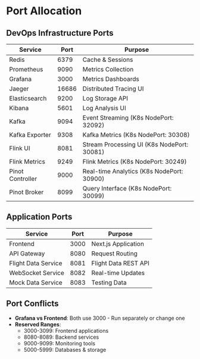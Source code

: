 # Port Allocation

## DevOps Infrastructure Ports

| Service | Port | Purpose |
|---------|------|---------|
| Redis | 6379 | Cache & Sessions |
| Prometheus | 9090 | Metrics Collection |
| Grafana | 3000 | Metrics Dashboards |
| Jaeger | 16686 | Distributed Tracing UI |
| Elasticsearch | 9200 | Log Storage API |
| Kibana | 5601 | Log Analysis UI |
| Kafka | 9094 | Event Streaming (K8s NodePort: 32092) |
| Kafka Exporter | 9308 | Kafka Metrics (K8s NodePort: 30308) |
| Flink UI | 8081 | Stream Processing UI (K8s NodePort: 30081) |
| Flink Metrics | 9249 | Flink Metrics (K8s NodePort: 30249) |
| Pinot Controller | 9000 | Real-time Analytics (K8s NodePort: 30900) |
| Pinot Broker | 8099 | Query Interface (K8s NodePort: 30099) |

## Application Ports

| Service | Port | Purpose |
|---------|------|---------|
| Frontend | 3000 | Next.js Application |
| API Gateway | 8080 | Request Routing |
| Flight Data Service | 8081 | Flight Data REST API |
| WebSocket Service | 8082 | Real-time Updates |
| Mock Data Service | 8083 | Testing Data |

## Port Conflicts

- **Grafana vs Frontend**: Both use 3000 - Run separately or change one
- **Reserved Ranges**: 
  - 3000-3099: Frontend applications
  - 8080-8089: Backend services
  - 9000-9099: Monitoring tools
  - 5000-5999: Databases & storage